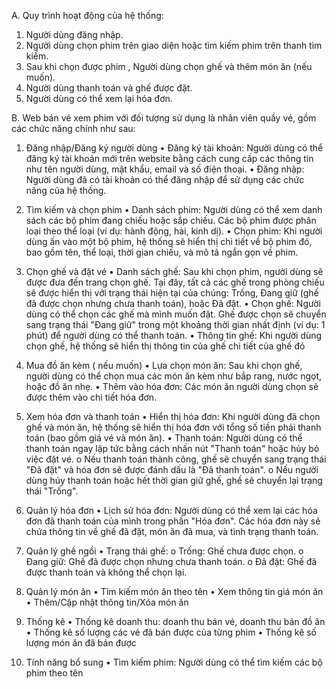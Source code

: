 A. Quy trình hoạt động của hệ thống:
1.	Người dùng đăng nhập.
2.	Người dùng chọn phim trên giao diện hoặc tìm kiếm phim trên thanh tìm kiếm.
3.	Sau khi chọn được phim , Người dùng chọn ghế và thêm món ăn (nếu muốn).
4.	Người dùng thanh toán và ghế được đặt.
5.	Người dùng có thể xem lại hóa đơn.

B. Web bán vé xem phim với đối tượng sử dụng là nhân viên quầy vé, gồm các chức năng chính như sau: 
1. Đăng nhập/Đăng ký người dùng 
•	Đăng ký tài khoản: Người dùng có thể đăng ký tài khoản mới trên website bằng cách cung cấp các thông tin như tên người dùng, mật khẩu, email và số điện thoại. 
•	Đăng nhập: Người dùng đã có tài khoản có thể đăng nhập để sử dụng các chức năng của hệ thống.

2. Tìm kiếm và chọn phim
•	Danh sách phim: Người dùng có thể xem danh sách các bộ phim đang chiếu hoặc sắp chiếu. Các bộ phim được phân loại theo thể loại (ví dụ: hành động, hài, kinh dị).
•	Chọn phim: Khi người dùng ấn vào một bộ phim, hệ thống sẽ hiển thị chi tiết về bộ phim đó, bao gồm tên, thể loại, thời gian chiếu, và mô tả ngắn gọn về phim.

3. Chọn ghế và đặt vé
•	Danh sách ghế: Sau khi chọn phim, người dùng sẽ được đưa đến trang chọn ghế. Tại đây, tất cả các ghế trong phòng chiếu sẽ được hiển thị với trạng thái hiện tại của chúng: Trống, Đang giữ (ghế đã được chọn nhưng chưa thanh toán), hoặc Đã đặt.
•	Chọn ghế: Người dùng có thể chọn các ghế mà mình muốn đặt. Ghế được chọn sẽ chuyển sang trạng thái "Đang giữ" trong một khoảng thời gian nhất định (ví dụ: 1 phút) để người dùng có thể thanh toán.
•	Thông tin ghế: Khi người dùng chọn ghế, hệ thống sẽ hiển thị thông tin của ghế chi tiết của ghế đó

4. Mua đồ ăn kèm ( nếu muốn)
•	Lựa chọn món ăn: Sau khi chọn ghế, người dùng có thể chọn mua các món ăn kèm như bắp rang, nước ngọt, hoặc đồ ăn nhẹ.
•	Thêm vào hóa đơn: Các món ăn người dùng chọn sẽ được thêm vào chi tiết hóa đơn.

5. Xem hóa đơn và thanh toán
•	Hiển thị hóa đơn: Khi người dùng đã chọn ghế và món ăn, hệ thống sẽ hiển thị hóa đơn với tổng số tiền phải thanh toán (bao gồm giá vé và món ăn).
•	Thanh toán: Người dùng có thể thanh toán ngay lập tức bằng cách nhấn nút "Thanh toán" hoặc hủy bỏ việc đặt vé.
o	Nếu thanh toán thành công, ghế sẽ chuyển sang trạng thái "Đã đặt" và hóa đơn sẽ được đánh dấu là "Đã thanh toán".
o	Nếu người dùng hủy thanh toán hoặc hết thời gian giữ ghế, ghế sẽ chuyển lại trạng thái "Trống".

6. Quản lý hóa đơn
•	Lịch sử hóa đơn: Người dùng có thể xem lại các hóa đơn đã thanh toán của mình trong phần "Hóa đơn". Các hóa đơn này sẽ chứa thông tin về ghế đã đặt, món ăn đã mua, và tình trạng thanh toán.

7. Quản lý ghế ngồi
•	Trạng thái ghế:
o	Trống: Ghế chưa được chọn.
o	Đang giữ: Ghế đã được chọn nhưng chưa thanh toán.
o	Đã đặt: Ghế đã được thanh toán và không thể chọn lại.

8. Quản lý món ăn
•	Tìm kiếm món ăn theo tên
•	Xem thông tin giá món ăn
•	Thêm/Cập nhật thông tin/Xóa món ăn

9. Thống kê
•	Thống kê doanh thu: doanh thu bán vé, doanh thu bán đồ ăn
•	Thống kê số lượng các vé đã bán được của từng phim
•	Thống kê số lượng món ăn đã bán được

10. Tính năng bổ sung
•	Tìm kiếm phim: Người dùng có thể tìm kiếm các bộ phim theo tên 
